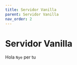 ```yaml
---
title: Servidor Vanilla
parent: Servidor Vanilla
nav_order: 2
---
```


# Servidor Vanilla

Hola `Nye` per tu